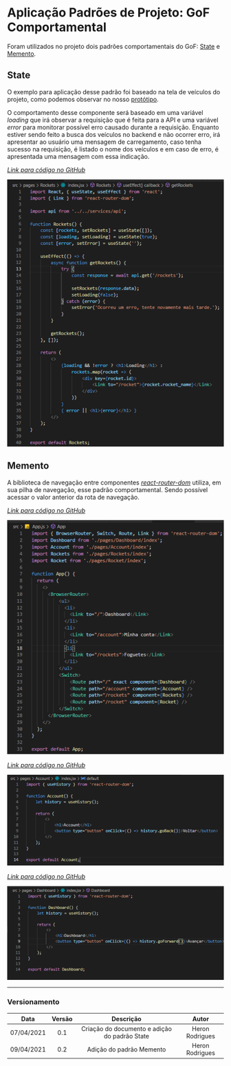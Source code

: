 # Aplicação Padrões de Projeto: GoF Comportamental

Foram utilizados no projeto dois padrões comportamentais do GoF: [State]() e [Memento]().

## State

O exemplo para aplicação desse padrão foi baseado na tela de veículos do projeto, como podemos observar no nosso [protótipo](https://unbarqdsw2020-2.github.io/2020.2_G6_RocketX/#/pages/base/prototype?id=prot%c3%b3tipo-de-alta-fidelidade).

O comportamento desse componente será baseado em uma variável _loading_ que irá observar a requisição que é feita para a API e uma variável _error_ para monitorar possível erro causado durante a requisição. Enquanto estiver sendo feito a busca dos veículos no backend e não ocorrer erro, irá apresentar ao usuário uma mensagem de carregamento, caso tenha sucesso na requisição, é listado o nome dos veículos e em caso de erro, é apresentada uma mensagem com essa indicação.

[_Link para código no GitHub_](https://github.com/UnBArqDsw2020-2/2020.2_G6_RocketX_FrontEnd/blob/main/src/pages/Rockets/index.jsx)

![](./assets/gof-behavioral/state.png)

## Memento

A biblioteca de navegação entre componentes [_react-router-dom_](https://reactrouter.com/) utiliza, em sua pilha de navegação, esse padrão comportamental. Sendo possível acessar o valor anterior da rota de navegação.

[_Link para código no GitHub_](https://github.com/UnBArqDsw2020-2/2020.2_G6_RocketX_FrontEnd/blob/main/src/App.js)

![](./assets/gof-behavioral/memento-1.png)

[_Link para código no GitHub_](https://github.com/UnBArqDsw2020-2/2020.2_G6_RocketX_FrontEnd/blob/main/src/pages/Account/index.jsx)

![](./assets/gof-behavioral/memento-2.png)

[_Link para código no GitHub_](https://github.com/UnBArqDsw2020-2/2020.2_G6_RocketX_FrontEnd/blob/main/src/pages/Dashboard/index.jsx)

![](./assets/gof-behavioral/memento-3.png)

---

### Versionamento

|    Data    | Versão |                   Descrição                   |      Autor      |
| :--------: | :----: | :-------------------------------------------: | :-------------: |
| 07/04/2021 |  0.1   | Criação do documento e adição do padrão State | Heron Rodrigues |
| 09/04/2021 |  0.2   |           Adição do padrão Memento            | Heron Rodrigues |
